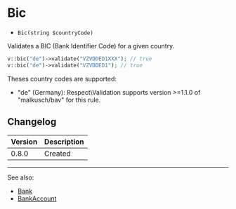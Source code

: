 # Bic

- `Bic(string $countryCode)`

Validates a BIC (Bank Identifier Code) for a given country.

```php
v::bic("de")->validate("VZVDDED1XXX"); // true
v::bic("de")->validate("VZVDDED1"); // true
```

Theses country codes are supported:

- "de" (Germany): Respect\Validation supports version >=1.1.0 of "malkusch/bav" for this rule.

## Changelog

Version | Description
--------|-------------
  0.8.0 | Created

***
See also:

- [Bank](Bank.md)
- [BankAccount](BankAccount.md)
